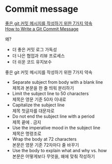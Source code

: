 
# Commit message

[좋은 git 커밋 메시지를 작성하기 위한 7가지 약속](https://meetup.nhncloud.com/posts/106)  
[How to Write a Git Commit Message](https://cbea.ms/git-commit/)

왜? 

- 더 좋은 커밋 로그 가독성
- 더 나은 협업과 리뷰 프로세스
- 더 쉬운 코드 유지보수

좋은 git 커밋 메시지를 작성하기 위한 7가지 약속

- Separate subject from body with a blank line  
  제목과 본문을 한 줄 띄워 분리하기
- Limit the subject line to 50 characters  
  제목은 영문 기준 50자 이내로
- Capitalize the subject line  
  제목 첫글자를 대문자로
- Do not end the subject line with a period  
  제목 끝에 . 금지
- Use the imperative mood in the subject line  
  제목은 명령조로
- Wrap the body at 72 characters  
  본문은 영문 기준 72자마다 줄 바꾸기
- Use the body to explain what and why vs. how  
  본문은 어떻게보다 무엇을, 왜에 맞춰 작성하기





